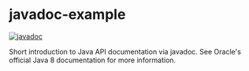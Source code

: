 # javadoc-example

[![javadoc](https://github.com/glozanoa/javadoc-example/actions/workflows/doc.yml/badge.svg)](https://github.com/glozanoa/javadoc-example/actions/workflows/doc.yml)

Short introduction to Java API documentation via javadoc.
See Oracle's official Java 8 documentation for more information.
